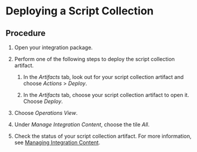 <!-- loio95cb2d9a738d4e1c8948917932c1fbb2 -->

# Deploying a Script Collection



## Procedure

1.  Open your integration package.

2.  Perform one of the following steps to deploy the script collection artifact.

    1.  In the *Artifacts* tab, look out for your script collection artifact and choose *Actions* \> *Deploy*.

    2.  In the *Artifacts* tab, choose your script collection artifact to open it. Choose *Deploy*.


3.  Choose *Operations View*.

4.  Under *Manage Integration Content*, choose the tile *All*.

5.  Check the status of your script collection artifact. For more information, see [Managing Integration Content](managing-integration-content-09a7223.md).


